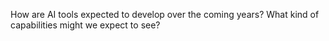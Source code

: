 How are AI tools expected to develop over the coming years? What kind of capabilities might we expect to see? 
